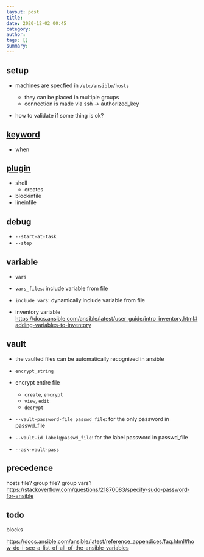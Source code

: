 ```yaml
---
layout: post
title: 
date: 2020-12-02 00:45
category: 
author: 
tags: []
summary: 
---
```


## setup

* machines are specfied in `/etc/ansible/hosts`
  * they can be placed in multiple groups
  * connection is made via ssh -> authorized_key



* how to validate if some thing is ok?

## [keyword](https://docs.ansible.com/ansible/latest/reference_appendices/playbooks_keywords.html)

* when

## [plugin](https://docs.ansible.com/ansible/latest/collections/ansible/builtin/)

* shell
  * creates
* blockinfile
* lineinfile

## debug

* `--start-at-task`
* `--step`

## variable

* `vars`
* `vars_files`: include variable from file
* `include_vars`: dynamically include variable from file

* inventory variable
https://docs.ansible.com/ansible/latest/user_guide/intro_inventory.html#adding-variables-to-inventory

## vault

* the vaulted files can be automatically recognized in ansible

* `encrypt_string`
* encrypt entire file
  * `create`, `encrypt`
  * `view`, `edit`
  * `decrypt`

* `--vault-password-file passwd_file`: for the only password in passwd_file
* `--vault-id label@passwd_file`: for the label password in passwd_file
* `--ask-vault-pass`

## precedence

hosts file?
group file?
group vars?
https://stackoverflow.com/questions/21870083/specify-sudo-password-for-ansible


## todo

blocks

https://docs.ansible.com/ansible/latest/reference_appendices/faq.html#how-do-i-see-a-list-of-all-of-the-ansible-variables
